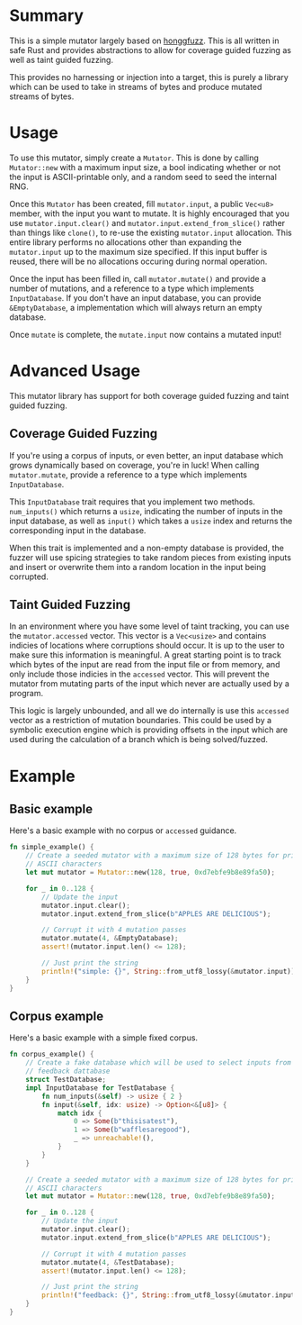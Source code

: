 # Summary

This is a simple mutator largely based on
[honggfuzz](https://github.com/google/honggfuzz). This is all written in safe
Rust and provides abstractions to allow for coverage guided fuzzing as well as
taint guided fuzzing.

This provides no harnessing or injection into a target, this is purely a
library which can be used to take in streams of bytes and produce mutated
streams of bytes.

# Usage

To use this mutator, simply create a `Mutator`. This is done by calling
`Mutator::new` with a maximum input size, a bool indicating whether or not the
input is ASCII-printable only, and a random seed to seed the internal RNG.

Once this `Mutator` has been created, fill `mutator.input`, a public `Vec<u8>`
member, with the input you want to mutate. It is highly encouraged that you use
`mutator.input.clear()` and `mutator.input.extend_from_slice()` rather than
things like `clone()`, to re-use the existing `mutator.input` allocation. This
entire library performs no allocations other than expanding the `mutator.input`
up to the maximum size specified. If this input buffer is reused, there will be
no allocations occuring during normal operation.

Once the input has been filled in, call `mutator.mutate()` and provide a
number of mutations, and a reference to a type which implements
`InputDatabase`. If you don't have an input database, you can provide
`&EmptyDatabase`, a implementation which will always return an empty database.

Once `mutate` is complete, the `mutate.input` now contains a mutated input!

# Advanced Usage

This mutator library has support for both coverage guided fuzzing and taint
guided fuzzing.

## Coverage Guided Fuzzing

If you're using a corpus of inputs, or even better, an input database which
grows dynamically based on coverage, you're in luck! When calling
`mutator.mutate`, provide a reference to a type which implements
`InputDatabase`.

This `InputDatabase` trait requires that you implement two methods.
`num_inputs()` which returns a `usize`, indicating the number of inputs in the
input database, as well as `input()` which takes a `usize` index and returns
the corresponding input in the database.

When this trait is implemented and a non-empty database is provided, the fuzzer
will use spicing strategies to take random pieces from existing inputs and
insert or overwrite them into a random location in the input being corrupted.

## Taint Guided Fuzzing

In an environment where you have some level of taint tracking, you can use the
`mutator.accessed` vector. This vector is a `Vec<usize>` and contains indicies
of locations where corruptions should occur. It is up to the user to make sure
this information is meaningful. A great starting point is to track which bytes
of the input are read from the input file or from memory, and only include
those indicies in the `accessed` vector. This will prevent the mutator from
mutating parts of the input which never are actually used by a program.

This logic is largely unbounded, and all we do internally is use this
`accessed` vector as a restriction of mutation boundaries. This could be used
by a symbolic execution engine which is providing offsets in the input
which are used during the calculation of a branch which is being solved/fuzzed.

# Example

## Basic example

Here's a basic example with no corpus or `accessed` guidance.

```rust
fn simple_example() {
    // Create a seeded mutator with a maximum size of 128 bytes for printable
    // ASCII characters
    let mut mutator = Mutator::new(128, true, 0xd7ebfe9b8e89fa50);

    for _ in 0..128 {
        // Update the input
        mutator.input.clear();
        mutator.input.extend_from_slice(b"APPLES ARE DELICIOUS");

        // Corrupt it with 4 mutation passes
        mutator.mutate(4, &EmptyDatabase);
        assert!(mutator.input.len() <= 128);

        // Just print the string
        println!("simple: {}", String::from_utf8_lossy(&mutator.input));
    }
}
```

## Corpus example

Here's a basic example with a simple fixed corpus.

```rust
fn corpus_example() {
    // Create a fake database which will be used to select inputs from a fake
    // feedback dattabase
    struct TestDatabase;
    impl InputDatabase for TestDatabase {
        fn num_inputs(&self) -> usize { 2 }
        fn input(&self, idx: usize) -> Option<&[u8]> {
            match idx {
                0 => Some(b"thisisatest"),
                1 => Some(b"wafflesaregood"),
                _ => unreachable!(),
            }
        }
    }

    // Create a seeded mutator with a maximum size of 128 bytes for printable
    // ASCII characters
    let mut mutator = Mutator::new(128, true, 0xd7ebfe9b8e89fa50);

    for _ in 0..128 {
        // Update the input
        mutator.input.clear();
        mutator.input.extend_from_slice(b"APPLES ARE DELICIOUS");

        // Corrupt it with 4 mutation passes
        mutator.mutate(4, &TestDatabase);
        assert!(mutator.input.len() <= 128);

        // Just print the string
        println!("feedback: {}", String::from_utf8_lossy(&mutator.input));
    }
}
```

